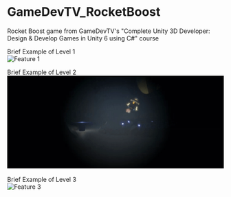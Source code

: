 # GameDevTV_RocketBoost
Rocket Boost game from GameDevTV's "Complete Unity 3D Developer: Design &amp; Develop Games in Unity 6 using C#" course

Brief Example of Level 1  
![Feature 1](Gifs/Level_1.gif)

Brief Example of Level 2  
![Feature 2](Gifs/Level_2.gif)

Brief Example of Level 3  
![Feature 3](Gifs/Level_3.gif)